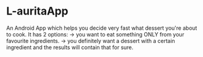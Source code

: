 # L-auritaApp
An Android App which helps you decide very fast what dessert you're about to cook. It has 2 options: -> you want to eat something ONLY from your favourite ingredients. -> you definitely want a dessert with a certain ingredient and the results will contain that for sure.
